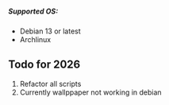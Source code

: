 ##### Supported OS:

- Debian 13 or latest
- Archlinux

## Todo for 2026

1. Refactor all scripts
2. Currently wallppaper not working in debian
